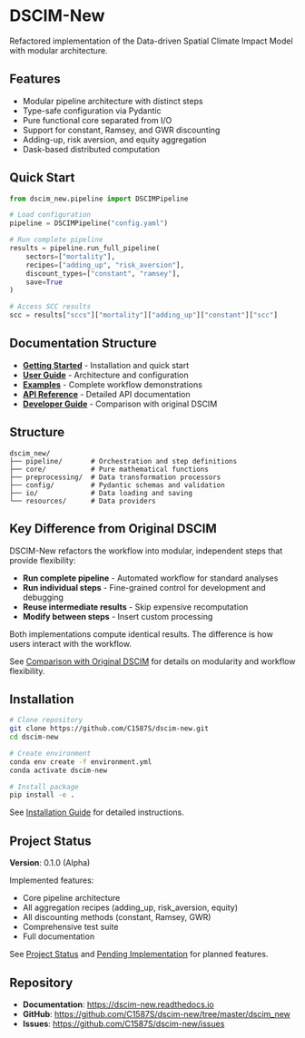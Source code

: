 # DSCIM-New

Refactored implementation of the Data-driven Spatial Climate Impact Model with modular architecture.

## Features

- Modular pipeline architecture with distinct steps
- Type-safe configuration via Pydantic
- Pure functional core separated from I/O
- Support for constant, Ramsey, and GWR discounting
- Adding-up, risk aversion, and equity aggregation
- Dask-based distributed computation

## Quick Start

```python
from dscim_new.pipeline import DSCIMPipeline

# Load configuration
pipeline = DSCIMPipeline("config.yaml")

# Run complete pipeline
results = pipeline.run_full_pipeline(
    sectors=["mortality"],
    recipes=["adding_up", "risk_aversion"],
    discount_types=["constant", "ramsey"],
    save=True
)

# Access SCC results
scc = results["sccs"]["mortality"]["adding_up"]["constant"]["scc"]
```

## Documentation Structure

- **[Getting Started](getting-started/overview.md)** - Installation and quick start
- **[User Guide](user-guide/architecture.md)** - Architecture and configuration
- **[Examples](examples/complete-workflow.md)** - Complete workflow demonstrations
- **[API Reference](api/pipeline.md)** - Detailed API documentation
- **[Developer Guide](developer/comparison.md)** - Comparison with original DSCIM

## Structure

```
dscim_new/
├── pipeline/       # Orchestration and step definitions
├── core/           # Pure mathematical functions
├── preprocessing/  # Data transformation processors
├── config/         # Pydantic schemas and validation
├── io/             # Data loading and saving
└── resources/      # Data providers
```

## Key Difference from Original DSCIM

DSCIM-New refactors the workflow into modular, independent steps that provide flexibility:

- **Run complete pipeline** - Automated workflow for standard analyses
- **Run individual steps** - Fine-grained control for development and debugging
- **Reuse intermediate results** - Skip expensive recomputation
- **Modify between steps** - Insert custom processing

Both implementations compute identical results. The difference is how users interact with the workflow.

See [Comparison with Original DSCIM](developer/comparison.md) for details on modularity and workflow flexibility.

## Installation

```bash
# Clone repository
git clone https://github.com/C1587S/dscim-new.git
cd dscim-new

# Create environment
conda env create -f environment.yml
conda activate dscim-new

# Install package
pip install -e .
```

See [Installation Guide](getting-started/installation.md) for detailed instructions.

## Project Status

**Version**: 0.1.0 (Alpha)

Implemented features:
- Core pipeline architecture
- All aggregation recipes (adding_up, risk_aversion, equity)
- All discounting methods (constant, Ramsey, GWR)
- Comprehensive test suite
- Full documentation

See [Project Status](about/status.md) and [Pending Implementation](developer/pending.md) for planned features.

## Repository

- **Documentation**: https://dscim-new.readthedocs.io
- **GitHub**: https://github.com/C1587S/dscim-new/tree/master/dscim_new
- **Issues**: https://github.com/C1587S/dscim-new/issues
